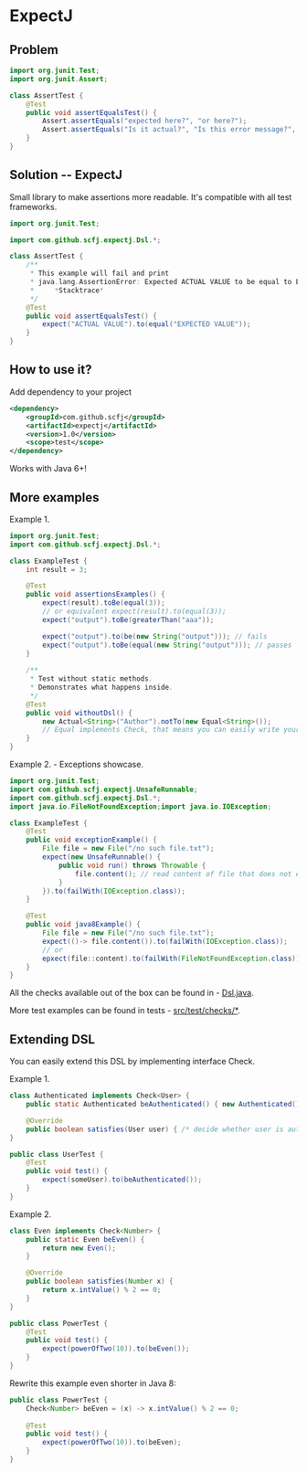 # ExpectJ

## Problem

```java
import org.junit.Test;
import org.junit.Assert;

class AssertTest {
    @Test
    public void assertEqualsTest() {
        Assert.assertEquals("expected here?", "or here?");
        Assert.assertEquals("Is it actual?", "Is this error message?", "Oh...");
    }
}
```

## Solution -- ExpectJ

Small library to make assertions more readable. It's compatible with all test frameworks.

```java
import org.junit.Test;

import com.github.scfj.expectj.Dsl.*;

class AssertTest {
    /**
     * This example will fail and print
     * java.lang.AssertionError: Expected ACTUAL VALUE to be equal to EXPECTED VALUE
     *     *Stacktrace*
     */
    @Test
    public void assertEqualsTest() {
        expect("ACTUAL VALUE").to(equal("EXPECTED VALUE"));
    }
}
```

## How to use it?

Add dependency to your project

```xml
<dependency>
    <groupId>com.github.scfj</groupId>
    <artifactId>expectj</artifactId>
    <version>1.0</version>
    <scope>test</scope>
</dependency>
```

Works with Java 6+!

## More examples

Example 1.
```java
import org.junit.Test;
import com.github.scfj.expectj.Dsl.*;

class ExampleTest {
    int result = 3;

    @Test
    public void assertionsExamples() {
        expect(result).toBe(equal(3));
        // or equivalent expect(result).to(equal(3));
        expect("output").toBe(greaterThan("aaa"));

        expect("output").to(be(new String("output"))); // fails
        expect("output").toBe(equal(new String("output"))); // passes
    }
    
    /**
     * Test without static methods.
     * Demonstrates what happens inside.
     */
    @Test
    public void withoutDsl() {
        new Actual<String>("Author").notTo(new Equal<String>());
        // Equal implements Check, that means you can easily write your check
    }
}
```

Example 2. - Exceptions showcase.
```java
import org.junit.Test;
import com.github.scfj.expectj.UnsafeRunnable;
import com.github.scfj.expectj.Dsl.*;
import java.io.FileNotFoundException;import java.io.IOException;

class ExampleTest {
    @Test
    public void exceptionExample() {
        File file = new File("/no such file.txt");
        expect(new UnsafeRunnable() {
            public void run() throws Throwable {
                file.content(); // read content of file that does not exist
            }
        }).to(failWith(IOException.class));
    }

    @Test
    public void java8Example() {
        File file = new File("/no such file.txt");
        expect(()-> file.content()).to(failWith(IOException.class));
        // or
        epxect(file::content).to(failWith(FileNotFoundException.class));
    }
}
```

All the checks available out of the box can be found in -
[Dsl.java](src/main/java/com/github/scfj/expectj/Dsl.java).

More test examples can be found in tests -
[src/test/checks/*](src/test/java/com/github/scfj/expectj/checks).

## Extending DSL

You can easily extend this DSL by implementing interface Check<T>.

Example 1.
```java
class Authenticated implements Check<User> {
    public static Authenticated beAuthenticated() { new Authenticated(); }

    @Override
    public boolean satisfies(User user) { /* decide whether user is authenticated */ }
}

public class UserTest {
    @Test
    public void test() {
        expect(someUser).to(beAuthenticated());
    }
}
```

Example 2.
```java
class Even implements Check<Number> {
    public static Even beEven() {
        return new Even();
    }

    @Override
    public boolean satisfies(Number x) {
        return x.intValue() % 2 == 0;
    }
}

public class PowerTest {
    @Test
    public void test() {
        expect(powerOfTwo(10)).to(beEven());
    }
}
```            

Rewrite this example even shorter in Java 8:
```java
public class PowerTest {                
    Check<Number> beEven = (x) -> x.intValue() % 2 == 0;
                        
    @Test                                                   
    public void test() {                                    
        expect(powerOfTwo(10)).to(beEven);                
    }                                                       
}                                                           
```
